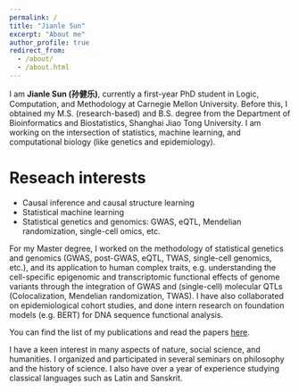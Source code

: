 ```yaml
---
permalink: /
title: "Jianle Sun"
excerpt: "About me"
author_profile: true
redirect_from: 
  - /about/
  - /about.html
---
```


I am **Jianle Sun (孙健乐)**, currently a first-year PhD student in Logic, Computation, and Methodology at Carnegie Mellon University. Before this, I obtained my M.S. (research-based) and B.S. degree from the Department of Bioinformatics and Biostatistics, Shanghai Jiao Tong University. I am working on the intersection of statistics, machine learning, and computational biology (like genetics and epidemiology).

Reseach interests
======
* Causal inference and causal structure learning
* Statistical machine learning
* Statistical genetics and genomics: GWAS, eQTL, Mendelian randomization, single-cell omics, etc.

For my Master degree, I worked on the methodology of statistical genetics and genomics (GWAS, post-GWAS, eQTL, TWAS, single-cell genomics, etc.), and its application to human complex traits, e.g. understanding the cell-specific epigenomic and transcriptomic functional effects of genome variants through the integration of GWAS and (single-cell) molecular QTLs (Colocalization, Mendelian randomization, TWAS). I have also collaborated on epidemiological cohort studies, and done intern research on foundation models (e.g. BERT) for DNA sequence functional analysis. 

You can find the list of my publications and read the papers [here](https://sjl-sjtu.github.io/publications/).

I have a keen interest in many aspects of nature, social science, and humanities. I organized and participated in several seminars on philosophy and the history of science. I also have over a year of experience studying classical languages such as Latin and Sanskrit.

